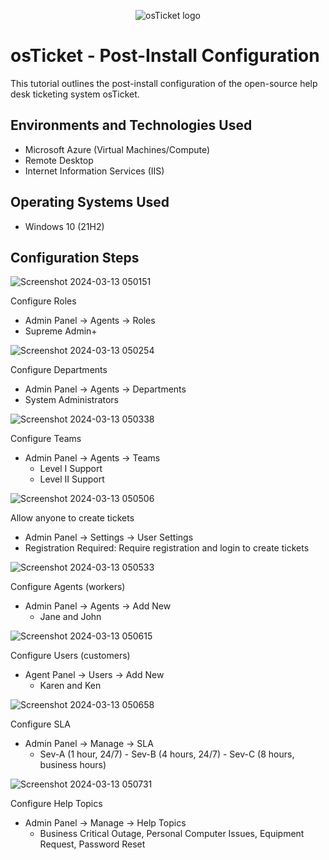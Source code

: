 <p align="center">
<img src="https://i.imgur.com/Clzj7Xs.png" alt="osTicket logo"/>
</p>

<h1>osTicket - Post-Install Configuration</h1>
This tutorial outlines the post-install configuration of the open-source help desk ticketing system osTicket.<br />




<h2>Environments and Technologies Used</h2>

- Microsoft Azure (Virtual Machines/Compute)
- Remote Desktop
- Internet Information Services (IIS)

<h2>Operating Systems Used </h2>

- Windows 10</b> (21H2)



<h2>Configuration Steps</h2>

![Screenshot 2024-03-13 050151](https://github.com/hectorvalencia2/post-install-config/assets/161524174/88b55ebd-2740-4e44-80d0-a007deca4dc4)

Configure Roles
- Admin Panel -> Agents -> Roles
- Supreme Admin+

![Screenshot 2024-03-13 050254](https://github.com/hectorvalencia2/post-install-config/assets/161524174/aea676cf-6092-4571-8d20-af7a6fba2e95)

Configure Departments
- Admin Panel -> Agents -> Departments
- System Administrators

![Screenshot 2024-03-13 050338](https://github.com/hectorvalencia2/post-install-config/assets/161524174/fc954736-45fb-462f-92c5-992391e3cd51)

Configure Teams
- Admin Panel -> Agents -> Teams
  - Level I Support
  - Level II Support

![Screenshot 2024-03-13 050506](https://github.com/hectorvalencia2/post-install-config/assets/161524174/5edf8464-084e-4993-b8c7-caaf74f0aa03)

Allow anyone to create tickets
- Admin Panel -> Settings -> User Settings
- Registration Required: Require registration and login to create tickets 

![Screenshot 2024-03-13 050533](https://github.com/hectorvalencia2/post-install-config/assets/161524174/664c97a5-f13d-4387-a566-0265fdd72b0e)

Configure Agents (workers)
- Admin Panel -> Agents -> Add New
  - Jane and John

![Screenshot 2024-03-13 050615](https://github.com/hectorvalencia2/post-install-config/assets/161524174/28791c06-13a8-4bd9-8e1e-fa2578164c95)

Configure Users (customers)
- Agent Panel -> Users -> Add New
  - Karen and Ken

![Screenshot 2024-03-13 050658](https://github.com/hectorvalencia2/post-install-config/assets/161524174/bebc70d8-d8a9-4f91-8998-b7c84304a1e3)

Configure SLA
- Admin Panel -> Manage -> SLA
  - Sev-A (1 hour, 24/7) - Sev-B (4 hours, 24/7) - Sev-C (8 hours, business hours)

![Screenshot 2024-03-13 050731](https://github.com/hectorvalencia2/post-install-config/assets/161524174/b17f71ea-6aa6-4b93-b72a-56d290917d01)

Configure Help Topics
- Admin Panel -> Manage -> Help Topics
  - Business Critical Outage, Personal Computer Issues, Equipment Request, Password Reset

